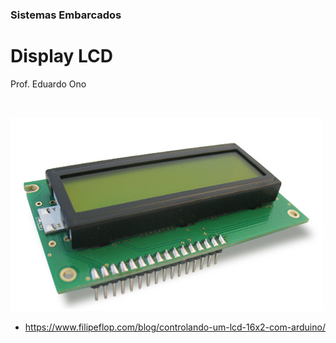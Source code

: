### Sistemas Embarcados

# Display LCD

Prof. Eduardo Ono

<br>

![img](figuras/display-lcd-2x16.jpg)

* https://www.filipeflop.com/blog/controlando-um-lcd-16x2-com-arduino/

<br>
